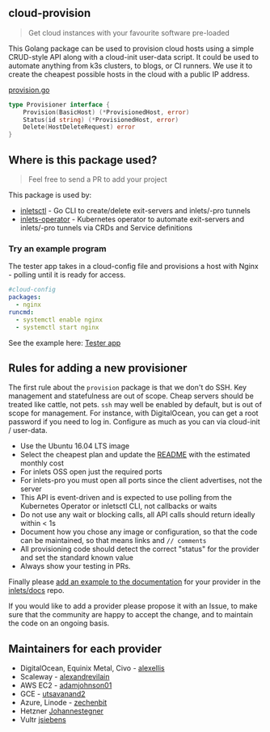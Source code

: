 ## cloud-provision

> Get cloud instances with your favourite software pre-loaded

This Golang package can be used to provision cloud hosts using a simple CRUD-style API along with a cloud-init user-data script. It could be used to automate anything from k3s clusters, to blogs, or CI runners. We use it to create the cheapest possible hosts in the cloud with a public IP address.

[provision.go](https://github.com/inlets/inletsctl/blob/master/pkg/provision/provision.go)

```go
type Provisioner interface {
	Provision(BasicHost) (*ProvisionedHost, error)
	Status(id string) (*ProvisionedHost, error)
	Delete(HostDeleteRequest) error
}
```

## Where is this package used?

> Feel free to send a PR to add your project

This package is used by:

* [inletsctl](https://github.com/inlets/inletsctl) - Go CLI to create/delete exit-servers and inlets/-pro tunnels
* [inlets-operator](https://github.com/inlets/inlets-operator) - Kubernetes operator to automate exit-servers and inlets/-pro tunnels via CRDs and Service definitions

### Try an example program

The tester app takes in a cloud-config file and provisions a host with Nginx - polling until it is ready for access.

```yaml
#cloud-config
packages:
  - nginx
runcmd:
  - systemctl enable nginx
  - systemctl start nginx
```

See the example here: [Tester app](https://github.com/inlets/cloud-provision/tree/master/cmd)

## Rules for adding a new provisioner

The first rule about the `provision` package is that we don't do SSH. Key management and statefulness are out of scope. Cheap servers should be treated like cattle, not pets. `ssh` may well be enabled by default, but is out of scope for management. For instance, with DigitalOcean, you can get a root password if you need to log in. Configure as much as you can via cloud-init / user-data.

* Use the Ubuntu 16.04 LTS image
* Select the cheapest plan and update the [README](https://github.com/inlets/inletsctl/blob/master/README.md) with the estimated monthly cost
* For inlets OSS open just the required ports
* For inlets-pro you must open all ports since the client advertises, not the server
* This API is event-driven and is expected to use polling from the Kubernetes Operator or inletsctl CLI, not callbacks or waits
* Do not use any wait or blocking calls, all API calls should return ideally within < 1s
* Document how you chose any image or configuration, so that the code can be maintained, so that means links and `// comments`
* All provisioning code should detect the correct "status" for the provider and set the standard known value
* Always show your testing in PRs.

Finally please [add an example to the documentation](https://docs.inlets.dev/#/tools/inletsctl?id=inletsctl-reference-documentation) for your provider in the [inlets/docs](https://github.com/inlets/docs) repo.

If you would like to add a provider please propose it with an Issue, to make sure that the community are happy to accept the change, and to maintain the code on an ongoing basis.

## Maintainers for each provider

* DigitalOcean, Equinix Metal, Civo - [alexellis](https://github.com/alexellis/)
* Scaleway - [alexandrevilain](https://github.com/alexandrevilain/)
* AWS EC2 - [adamjohnson01](https://github.com/adamjohnson01/)
* GCE - [utsavanand2](https://github.com/utsavanand2/)
* Azure, Linode - [zechenbit](https://github.com/zechenbit/)
* Hetzner [Johannestegner](https://github.com/johannestegner)
* Vultr [jsiebens](https://github.com/jsiebens)

